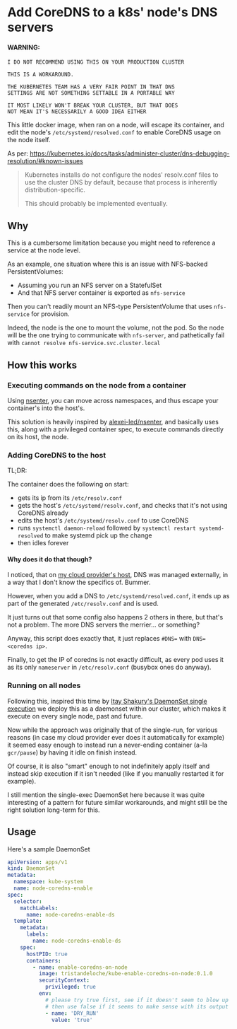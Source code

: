 # Add CoreDNS to a k8s' node's DNS servers

#### WARNING: 
    I DO NOT RECOMMEND USING THIS ON YOUR PRODUCTION CLUSTER
    
    THIS IS A WORKAROUND. 
    
    THE KUBERNETES TEAM HAS A VERY FAIR POINT IN THAT DNS 
    SETTINGS ARE NOT SOMETHING SETTABLE IN A PORTABLE WAY
    
    IT MOST LIKELY WON'T BREAK YOUR CLUSTER, BUT THAT DOES
    NOT MEAN IT'S NECESSARILY A GOOD IDEA EITHER

This little docker image, when ran on a node, will escape its container, and edit the node's `/etc/systemd/resolved.conf` 
to enable CoreDNS usage on the node itself.

As per: https://kubernetes.io/docs/tasks/administer-cluster/dns-debugging-resolution/#known-issues
> Kubernetes installs do not configure the nodes' resolv.conf files to use the cluster DNS by default, 
> because that process is inherently distribution-specific. 
>
> This should probably be implemented eventually.

## Why

This is a cumbersome limitation because you might need to reference a service at the node level.

As an example, one situation where this is an issue with NFS-backed PersistentVolumes:
- Assuming you run an NFS server on a StatefulSet
- And that NFS server container is exported as `nfs-service`

Then you can't readily mount an NFS-type PersistentVolume that uses `nfs-service` for provision.

Indeed, the node is the one to mount the volume, not the pod. So the node will be the one trying to
communicate with `nfs-server`, and pathetically fail with `cannot resolve nfs-service.svc.cluster.local`

## How this works

### Executing commands on the node from a container

Using [nsenter](https://man7.org/linux/man-pages/man1/nsenter.1.html), you can move across namespaces, and
thus escape your container's into the host's.

This solution is heavily inspired by [alexei-led/nsenter](https://github.com/alexei-led/nsenter), and basically
uses this, along with a privileged container spec, to execute commands directly on its host, the node.

### Adding CoreDNS to the host

TL;DR:

The container does the following on start:
- gets its ip from its `/etc/resolv.conf`
- gets the host's `/etc/systemd/resolv.conf`, and checks that it's not using CoreDNS already
- edits the host's `/etc/systemd/resolv.conf` to use CoreDNS
- runs `systemctl daemon-reload` followed by `systemctl restart systemd-resolved` to make systemd pick up the change
- then idles forever

#### Why does it do that though?

I noticed, that on [my cloud provider's host](https://scaleway.com/), DNS was managed externally, in a way
that I don't know the specifics of. Bummer.

However, when you add a DNS to `/etc/systemd/resolved.conf`, it ends up as part of the generated
`/etc/resolv.conf` and is used.

It just turns out that some config also happens 2 others in there, but that's not a problem. 
The more DNS servers the merrier... or something?

Anyway, this script does exactly that, it just replaces `#DNS=` with `DNS=<coredns ip>`.

Finally, to get the IP of coredns is not exactly difficult, as every pod uses it as its
only `nameserver` in `/etc/resolv.conf` (busybox ones do anyway).


### Running on all nodes

Following this, inspired this time by [Itay Shakury's DaemonSet single execution](http://blog.itaysk.com/2017/12/26/the-single-use-daemonset-pattern-and-prepulling-images-in-kubernetes)
we deploy this as a daemonset within our cluster, which makes it execute on every single node, past and future.

Now while the approach was originally that of the single-run, for various reasons (in case my cloud provider ever does
it automatically for example) it seemed easy enough to instead run a never-ending container (a-la `gcr/pause`)
by having it idle on finish instead. 

Of course, it is also "smart" enough to not indefinitely apply itself and instead
skip execution if it isn't needed (like if you manually restarted it for example).

I still mention the single-exec DaemonSet here because it was quite interesting of a pattern for future similar
workarounds, and might still be the right solution long-term for this.

## Usage

Here's a sample DaemonSet

```yaml
apiVersion: apps/v1
kind: DaemonSet
metadata:
  namespace: kube-system
  name: node-coredns-enable
spec:
  selector:
    matchLabels:
      name: node-coredns-enable-ds
  template:
    metadata:
      labels:
        name: node-coredns-enable-ds
    spec:
      hostPID: true
      containers:
        - name: enable-coredns-on-node
          image: tristandeloche/kube-enable-coredns-on-node:0.1.0
          securityContext:
            privileged: true
          env:
            # please try true first, see if it doesn't seem to blow up your cluster, 
            # then use false if it seems to make sense with its output
            - name: 'DRY_RUN'
              value: 'true'
```
